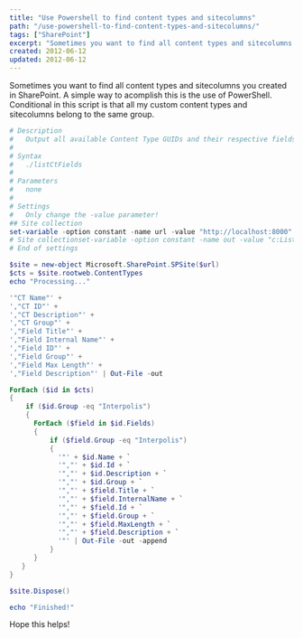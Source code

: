 ```yaml
---
title: "Use Powershell to find content types and sitecolumns"
path: "/use-powershell-to-find-content-types-and-sitecolumns/"
tags: ["SharePoint"]
excerpt: "Sometimes you want to find all content types and sitecolumns you created in SharePoint. A simple way to acomplish this is the use of PowerShell. Conditional in this script is that all my custom content types and sitecolumns belong to the same group."
created: 2012-06-12
updated: 2012-06-12
---
```


Sometimes you want to find all content types and sitecolumns you created in SharePoint. A simple way to acomplish this is the use of PowerShell. Conditional in this script is that all my custom content types and sitecolumns belong to the same group.

```powershell
# Description
#   Output all available Content Type GUIDs and their respective fields
#
# Syntax
#   ./listCtFields
#
# Parameters
#   none
#
# Settings
#   Only change the -value parameter!
## Site collection
set-variable -option constant -name url -value "http://localhost:8000"
# Site collectionset-variable -option constant -name out -value "c:ListOfAllCTs.csv"  
# End of settings

$site = new-object Microsoft.SharePoint.SPSite($url)
$cts = $site.rootweb.ContentTypes
echo "Processing..."

'"CT Name"' + 
',"CT ID"' + 
',"CT Description"' + 
',"CT Group"' +
',"Field Title"' + 
',"Field Internal Name"' + 
',"Field ID"' + 
',"Field Group"' + 
',"Field Max Length"' + 
',"Field Description"' | Out-File -out

ForEach ($id in $cts)
{
    if ($id.Group -eq "Interpolis")
    {
      ForEach ($field in $id.Fields)
      {
          if ($field.Group -eq "Interpolis")
          {
            '"' + $id.Name + `
            '","' + $id.Id + `
            '","' + $id.Description + `
            '","' + $id.Group + `
            '","' + $field.Title + `
            '","' + $field.InternalName + `
            '","' + $field.Id + `
            '","' + $field.Group + `
            '","' + $field.MaxLength + `
            '","' + $field.Description + `
            '"' | Out-File -out -append
          }
      }
   }
}

$site.Dispose()

echo "Finished!"
```

Hope this helps!
